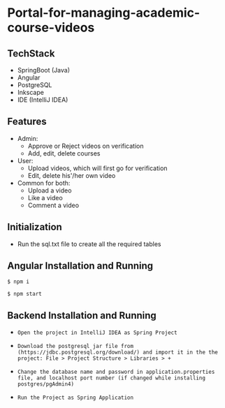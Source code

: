 # Portal-for-managing-academic-course-videos

## TechStack
- SpringBoot (Java)
- Angular
- PostgreSQL
- Inkscape
- IDE (IntelliJ IDEA)

## Features
- Admin: 
  - Approve or Reject videos on verification
  - Add, edit, delete courses
- User:
  - Upload videos, which will first go for verification
  - Edit, delete his'/her own video
- Common for both:
  - Upload a video
  - Like a video
  - Comment a video

## Initialization
- Run the sql.txt file to create all the required tables

## Angular Installation and Running
`$ npm i`

`$ npm start`

## Backend Installation and Running
- `Open the project in IntelliJ IDEA as Spring Project`

- `Download the postgresql jar file from (https://jdbc.postgresql.org/download/) and import it in the the project: File > Project Structure > Libraries > +`

- `Change the database name and password in application.properties file, and localhost port number (if changed while installing postgres/pgAdmin4)`

- `Run the Project as Spring Application`
